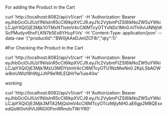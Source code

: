 For adding the Product in the Cart 

curl 'http://localhost:8082/api/v1/cart'   -H 'Authorization: Bearer eyJhbGciOiJIUzI1NiIsInR5cCI6IkpXVCJ9.eyJ1c2VybmFtZSI6IkNoZW5uYWkiLCJpYXQiOjE3Mjk1OTMxNTIsImV4cCI6MTcyOTYxNDc1Mn0.hlTh9vlJiNNjhKScPMudyv6hxFLKN7b5Ex8YHuyFiVs'   -H 'Content-Type: application/json'   --data-raw '{"productId":"BW0jAAeDJmlZCF8i","qty":1}'



#For Checking the  Product in the Cart 

curl 'http://localhost:8082/api/v1/cart'   -H 'Authorization: Bearer eyJhbGciOiJIUzI1NiIsInR5cCI6IkpXVCJ9.eyJ1c2VybmFtZSI6IkNoZW5uYWkiLCJpYXQiOjE3Mjk1MzU3MDYsImV4cCI6MTcyOTU1NzMwNn0.2KpLSbAOWw8mUWlzf8hWgJJhP8e1MLEQhV1wTuie40w'

working 

curl 'http://localhost:8082/api/v1/cart'
  -H 'Authorization: Bearer eyJhbGciOiJIUzI1NiIsInR5cCI6IkpXVCJ9.eyJ1c2VybmFtZSI6IkNoZW5uYWkiLCJpYXQiOjE3Mjk3MTA2MjQsImV4cCI6MTcyOTczMjIyNH0.aE6gp2M8QExxedQsW0vh9VlJ9RGl0PxnRRmdvTWrYR0'
